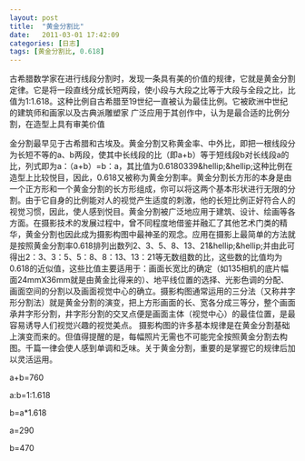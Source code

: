 ```yaml
---
layout: post
title:  "黄金分割比"
date:   2011-03-01 17:42:09
categories: [日志]
tags: [黄金分割比, 0.618]
---
```


古希腊数学家在进行线段分割时，发现一条具有美的价值的规律，它就是黄金分割定律。它是将一段直线分成长短两段，使小段与大段之比等于大段与全段之比，比值为1:1.618。这种比例自古希腊至19世纪一直被认为最佳比例。它被欧洲中世纪的建筑师和画家以及古典派雕塑家 广泛应用于其创作中，认为是最合适的比例分割，在造型上具有审美价值 

金分割最早见于古希腊和古埃及。黄金分割又称黄金率、中外比，即把一根线段分为长短不等的a、b两段，使其中长线段的比（即a+b）等于短线段b对长线段a的比，列式即为a：（a+b）=b：a，其比值为0.6180339&amp;hellip;&amp;hellip;这种比例在造型上比较悦目，因此，0.618又被称为黄金分割率。黄金分割长方形的本身是由一个正方形和一个黄金分割的长方形组成，你可以将这两个基本形状进行无限的分割。由于它自身的比例能对人的视觉产生适度的刺激，他的长短比例正好符合人的视觉习惯，因此，使人感到悦目。黄金分割被广泛地应用于建筑、设计、绘画等各方面。在摄影技术的发展过程中，曾不同程度地借鉴并融汇了其他艺术门类的精华，黄金分割也因此成为摄影构图中最神圣的观念。应用在摄影上最简单的方法就是按照黄金分割率0.618排列出数列2、3、5、8、13、21&amp;hellip;&amp;hellip;并由此可得出2：3、3：5、5：8、8：13、13：21等无数组数的比，这些数的比值均为0.618的近似值，这些比值主要适用于：画面长宽比的确定（如135相机的底片幅面24mmX36mm就是由黄金比得来的）、地平线位置的选择、光影色调的分配、画面空间的分割以及画面视觉中心的确立。摄影构图通常运用的三分法（又称井字形分割法）就是黄金分割的演变，把上方形画面的长、宽各分成三等分，整个画面承井字形分割，井字形分割的交叉点便是画面主体（视觉中心）的最佳位置，是最容易诱导人们视觉兴趣的视觉美点。 摄影构图的许多基本规律是在黄金分割基础上演变而来的。但值得提醒的是，每幅照片无需也不可能完全按照黄金分割去构图。千篇一律会使人感到单调和乏味。关于黄金分割，重要的是掌握它的规律后加以灵活运用。

a+b=760

a:b=1:1.618

b=a*1.618

a=290

b=470